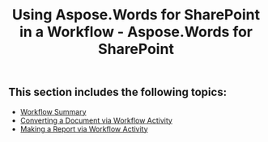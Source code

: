 ﻿---
title: Using Aspose.Words for SharePoint in a Workflow - Aspose.Words for SharePoint
articleTitle: Using Aspose.Words for SharePoint in a Workflow
linktitle: Using Aspose.Words for SharePoint in a Workflow
description: "Available workflow scenarios with the Aspose.Words for SharePoint."
type: docs
weight: 30
url: /sharepoint/using-aspose-words-for-sharepoint-in-a-workflow/
---

## This section includes the following topics:

- [Workflow Summary](/words/sharepoint/workflow-summary/)
- [Converting a Document via Workflow Activity](/words/sharepoint/converting-a-document-via-workflow-activity/)
- [Making a Report via Workflow Activity](/words/sharepoint/making-a-report-via-workflow-activity/)
